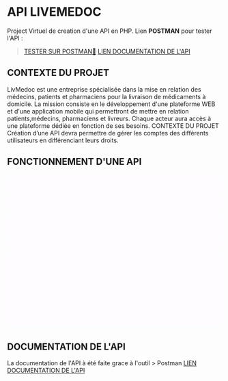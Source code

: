 # API LIVEMEDOC
Project Virtuel de creation d'une API en PHP.
Lien __POSTMAN__ pour tester l'API : 
> [TESTER SUR POSTMAN📌](https://www.postman.com/livemedoc/workspace/api-livmedoc/request/13069027-191b0af3-26d0-48e4-b386-9c11f22ae9a2)
> [LIEN DOCUMENTATION DE L'API](https://documenter.getpostman.com/view/13069027/TzRUB7bk)

## CONTEXTE DU PROJET
LivMedoc est une entreprise spécialisée dans la mise en relation des médecins, patients et pharmaciens pour la livraison de médicaments à domicile. La mission consiste en le développement d'une plateforme WEB et d'une application mobile qui permettront de mettre en relation patients,médecins, pharmaciens et livreurs. Chaque acteur aura accès à une plateforme dédiée en fonction de ses besoins.  CONTEXTE DU PROJET Création d’une API devra permettre de gérer les comptes des différents utilisateurs en différenciant leurs droits. 

## FONCTIONNEMENT D'UNE API
![](api2.gif)


## DOCUMENTATION DE L'API

La documentation de l'API à été faite grace à l'outil > Postman
[LIEN DOCUMENTATION DE L'API](https://documenter.getpostman.com/view/13069027/TzRUB7bk)
